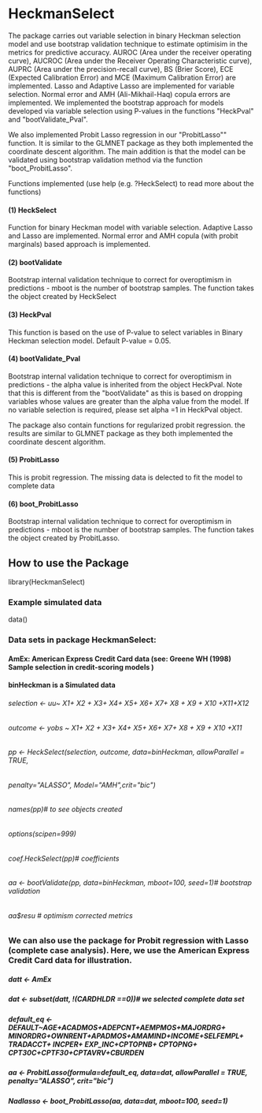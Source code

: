 # HeckmanSelect

The package carries out variable selection in binary Heckman selection model and use bootstrap validation technique to estimate optimisim in the metrics for predictive accuracy. AUROC (Area under the receiver operating curve), 
AUCROC (Area under the Receiver Operating Characteristic curve), AUPRC (Area under the precision-recall curve), BS (Brier Score), ECE (Expected Calibration Error) and MCE (Maximum Calibration Error) are implemented.
Lasso and Adaptive Lasso are implemented for variable selection. Normal error and AMH (Ali-Mikhail-Haq) copula errors are implemented. We implemented the 
bootstrap approach for models developed via variable selection using P-values in the functions "HeckPval" and "bootValidate_Pval".

We also implemented Probit Lasso regression in our "ProbitLasso"" function. It is similar to the GLMNET package as they both implemented the coordinate descent
algorithm. The main addition is that the model can be validated using bootstrap validation method via the function "boot_ProbitLasso".

Functions implemented (use help (e.g. ?HeckSelect) to read more about the functions)
#### (1) HeckSelect 
  Function for binary Heckman model with variable selection. Adaptive Lasso and Lasso are implemented. Normal error and AMH copula (with probit marginals) based approach is     implemented.
 
#### (2) bootValidate
  Bootstrap internal validation technique to correct for overoptimism in predictions - mboot is the number of bootstrap samples. The function takes the object created by
  HeckSelect
 
#### (3) HeckPval
  This function is based on the use of P-value to select variables in Binary Heckman selection model. Default P-value = 0.05. 
  
#### (4) bootValidate_Pval
  Bootstrap internal validation technique to correct for overoptimism in predictions - the alpha value is inherited from the object HeckPval.
  Note that this is different from the "bootValidate" as this is based on dropping variables whose values are greater than the alpha value from the model. If no variable
  selection is required, please set alpha =1 in HeckPval object.
  

The package also contain functions for regularized probit regression. the results are similar to GLMNET package as they both implemented the coordinate descent algorithm.

#### (5) ProbitLasso
  This is probit regression. The missing data is delected to fit the model to complete data
    
#### (6) boot_ProbitLasso
  Bootstrap internal validation technique to correct for overoptimism in predictions - mboot is the number of bootstrap samples. The function takes the object created by 
  ProbitLasso.
    
## How to use the Package
 library(HeckmanSelect)
### Example simulated data
data()
### Data sets in package HeckmanSelect:
#### AmEx: American Express Credit Card data (see: Greene WH (1998) Sample selection in credit-scoring models )
#### binHeckman is a Simulated data



###### selection <- uu~ X1+ X2 + X3+ X4+ X5+ X6+ X7+ X8 + X9 + X10 +X11+X12
###### outcome <- yobs ~ X1+ X2 + X3+ X4+ X5+ X6+ X7+ X8 + X9 + X10 +X11

###### pp <- HeckSelect(selection, outcome, data=binHeckman, allowParallel = TRUE,
###### penalty="ALASSO", Model="AMH",crit="bic")
###### names(pp)# to see objects created
###### options(scipen=999)
###### coef.HeckSelect(pp)# coefficients
###### aa <- bootValidate(pp, data=binHeckman, mboot=100, seed=1)# bootstrap validation
###### aa$resu # optimism corrected metrics



### We can also use the package for Probit regression with Lasso (complete case analysis). Here, we use the American Express Credit Card data for illustration.

##### datt <- AmEx
##### dat <- subset(datt,  !(CARDHLDR ==0))# we selected complete data set
##### default_eq <- DEFAULT~AGE+ACADMOS+ADEPCNT+AEMPMOS+MAJORDRG+ MINORDRG+OWNRENT+APADMOS+AMAMIND+INCOME+SELFEMPL+ TRADACCT+ INCPER+ EXP_INC+CPTOPNB+ CPTOPNG+ CPT30C+CPTF30+CPTAVRV+CBURDEN

##### aa <- ProbitLasso(formula=default_eq, data=dat, allowParallel = TRUE, penalty="ALASSO", crit="bic")
##### Nadlasso <- boot_ProbitLasso(aa, data=dat, mboot=100, seed=1)
